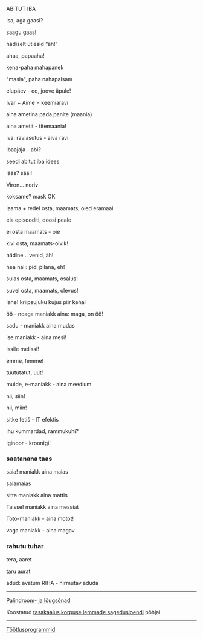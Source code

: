 ABITUT IBA

isa, aga gaasi?

saagu gaas!

hädiselt ütlesid “äh!”

ahaa, papaaha!

kena-paha mahapanek

"masla", paha nahapalsam

elupäev - oo, joove äpule!

Ivar + Aime = keemiaravi

aina ametina pada panite (maania)

aina ametit - titemaania!

iva: raviasutus - aiva ravi

ibaajaja - abi?

seedi abitut iba idees

lääs? sääl!

Viron... noriv

koksame? mask OK

laama + redel osta, maamats, oled eramaal

ela episooditi, doosi peale

ei osta maamats - oie

kivi osta, maamats-oivik!

hädine .. venid, äh!

hea nali: pidi pilana, eh!

sulas osta, maamats, osalus!

suvel osta, maamats, olevus!

lahe! kriipsujuku kujus piir kehal

öö - noaga maniakk aina: maga, on öö!

sadu - maniakk aina mudas

ise maniakk - aina mesi!

issile melissi!

emme, femme!

tuututatut, uut!

muide, e-maniakk - aina meedium

nii, siin!

nii, miin!

sitke fetiš - IT efektis

ihu kummardad, rammukuhi?

iginoor - kroonigi!

### saatanana taas

saia! maniakk aina maias

saiamaias

sitta maniakk aina mattis

Taisse! maniakk aina messiat

Toto-maniakk - aina motot!

vaga maniakk - aina magav

### rahutu tuhar

tera, aaret

taru aurat

adud: avatum RIHA - hirmutav aduda

----

[Palindroom- ja lõugsõnad](TULEM.txt)

Koostatud [tasakaalus korpuse lemmade sagedusloendi](http://www.cl.ut.ee/ressursid/sagedused1/) põhjal.

----
[Töötlusprogrammid](https://github.com/PriitParmakson/KEEL.Go)
